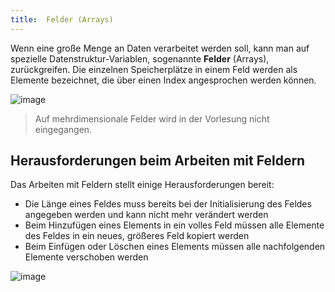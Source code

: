 ```yaml
---
title:  Felder (Arrays)
---
```


Wenn eine große Menge an Daten verarbeitet werden soll, kann man auf spezielle Datenstruktur-Variablen, sogenannte **Felder** (Arrays), zurückgreifen. Die einzelnen Speicherplätze in einem Feld werden als Elemente bezeichnet, die über einen Index angesprochen werden können.

![image](https://user-images.githubusercontent.com/47243617/170441228-4e457885-288d-40be-9bcd-a81d702a24ce.png)

> Auf mehrdimensionale Felder wird in der Vorlesung nicht eingegangen.

## Herausforderungen beim Arbeiten mit Feldern
Das Arbeiten mit Feldern stellt einige Herausforderungen bereit:
- Die Länge eines Feldes muss bereits bei der Initialisierung des Feldes angegeben werden und kann nicht mehr verändert werden
- Beim Hinzufügen eines Elements in ein volles Feld müssen alle Elemente des Feldes in ein neues, größeres Feld kopiert werden
- Beim Einfügen oder Löschen eines Elements müssen alle nachfolgenden Elemente verschoben werden

![image](https://user-images.githubusercontent.com/47243617/170657906-9ef5d5aa-d8bd-4cd9-920b-9616a879227a.png)
